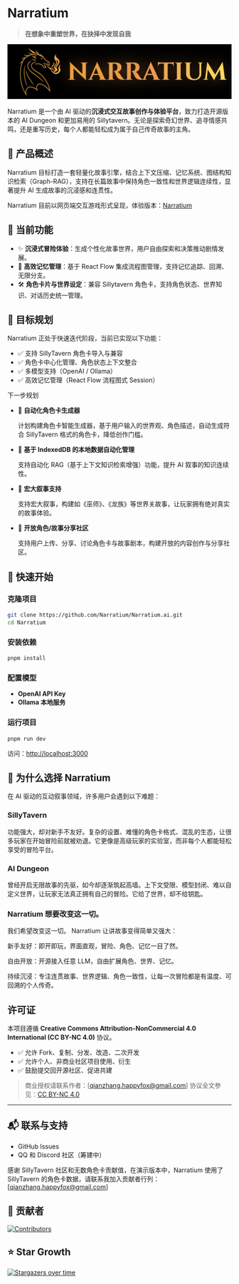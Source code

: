 # Narratium

> **在想象中重塑世界，在抉择中发现自我**
<p align="center">
  <img src="public/image.png" width="full" />
</p>

Narratium 是一个由 AI 驱动的**沉浸式交互故事创作与体验平台**，致力打造开源版本的 AI Dungeon 和更加易用的 Sillytavern。无论是探索奇幻世界、追寻情感共鸣，还是重写历史，每个人都能轻松成为属于自己传奇故事的主角。
## 🌟 产品概述

Narratium 目标打造一套轻量化故事引擎，结合上下文压缩、记忆系统、图结构知识检索（Graph-RAG），支持在长篇故事中保持角色一致性和世界逻辑连续性，显著提升 AI 生成故事的沉浸感和连贯性。

Narratium 目前以网页端交互游戏形式呈现，体验版本：[Narratium](https://narratium.org)

## 🚀 当前功能

* ✨ **沉浸式冒险体验**：生成个性化故事世界，用户自由探索和决策推动剧情发展。
* 🧠 **高效记忆管理**：基于 React Flow 集成流程图管理，支持记忆追踪、回溯、无限分支。
* 🛠 **角色卡片与世界设定**：兼容 Sillytavern 角色卡，支持角色状态、世界知识、对话历史统一管理。

## 📅 目标规划

Narratium 正处于快速迭代阶段，当前已实现以下功能：

* ✅ 支持 SillyTavern 角色卡导入与兼容
* ✅ 角色卡中心化管理、角色状态上下文整合
* ✅ 多模型支持（OpenAI / Ollama）
* ✅ 高效记忆管理（React Flow 流程图式 Session）

下一步规划

* 🚧 **自动化角色卡生成器**

  计划构建角色卡智能生成器，基于用户输入的世界观、角色描述，自动生成符合 SillyTavern 格式的角色卡，降低创作门槛。

* 🚧 **基于 IndexedDB 的本地数据自动化管理**

  支持自动化 RAG（基于上下文知识检索增强）功能，提升 AI 叙事的知识连续性。

* 🚧 **宏大叙事支持**

  支持宏大叙事，构建如《巫师》、《龙族》等世界关故事，让玩家拥有绝对真实的故事体验。

* 🚧 **开放角色/故事分享社区**

  支持用户上传、分享、讨论角色卡与故事剧本，构建开放的内容创作与分享社区。

## 🚀 快速开始

### 克隆项目

```bash
git clone https://github.com/Narratium/Narratium.ai.git
cd Narratium
```

### 安装依赖

```bash
pnpm install
```

### 配置模型

* **OpenAI API Key**
* **Ollama 本地服务**

### 运行项目

```bash
pnpm run dev
```

访问：[http://localhost:3000](http://localhost:3000)

## 🧩 为什么选择 Narratium

在 AI 驱动的互动叙事领域，许多用户会遇到以下难题：

### SillyTavern
功能强大，却对新手不友好。复杂的设置、难懂的角色卡格式、混乱的生态，让很多玩家在开始冒险前就被劝退。它更像是高级玩家的实验室，而非每个人都能轻松享受的冒险平台。

### AI Dungeon
曾经开启无限故事的先驱，如今却逐渐筑起高墙。上下文受限、模型封闭、难以自定义世界，让玩家无法真正拥有自己的冒险。它给了世界，却不给钥匙。

### Narratium 想要改变这一切。
我们希望改变这一切。
Narratium 让讲故事变得简单又强大：

新手友好：即开即玩，界面直观，冒险、角色、记忆一目了然。

自由开放：开源接入任意 LLM，自由扩展角色、世界、记忆。

持续沉浸：专注连贯故事、世界逻辑、角色一致性，让每一次冒险都是有温度、可回溯的个人传奇。

## 许可证

本项目遵循 **Creative Commons Attribution-NonCommercial 4.0 International (CC BY-NC 4.0)** 协议。

* ✅ 允许 Fork、复制、分发、改造、二次开发
* ✅ 允许个人、非商业社区项目使用、衍生
* ✅ 鼓励提交回开源社区、促进共建

> 商业授权请联系作者：\[[qianzhang.happyfox@gmail.com](mailto:qianzhang.happyfox@gmail.com)]
> 协议全文参见：[CC BY-NC 4.0](https://creativecommons.org/licenses/by-nc/4.0/deed.zh)

---

## 📬 联系与支持

* GitHub Issues
* QQ 和 Discord 社区（筹建中）

感谢 SillyTavern 社区和无数角色卡贡献值，在演示版本中，Narratium 使用了 SillyTavern 的角色卡数据，请联系我加入贡献者行列：\[[qianzhang.happyfox@gmail.com](mailto:qianzhang.happyfox@gmail.com)]

## 🙌 贡献者

[![Contributors](https://contrib.rocks/image?repo=Narratium/Character-Card)](https://github.com/Narratium/Narratium.ai/graphs/contributors)

## ⭐ Star Growth

[![Stargazers over time](https://starchart.cc/Narratium/Narratium.ai.svg?variant=dark)](https://starchart.cc/Narratium/Narratium.ai)



